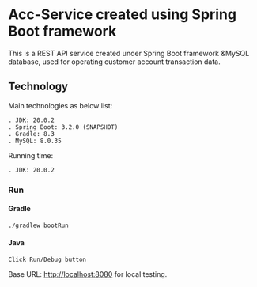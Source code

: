 # Acc-Service created using Spring Boot framework

This is a REST API service created under Spring Boot framework &MySQL database, used for operating customer account transaction data.

## Technology

Main technologies as below list:

    . JDK: 20.0.2
    . Spring Boot: 3.2.0 (SNAPSHOT)
    . Gradle: 8.3
    . MySQL: 8.0.35

Running time:

    . JDK: 20.0.2

### Run
#### Gradle
```
./gradlew bootRun

```
#### Java
```
Click Run/Debug button
```

Base URL: [http://localhost:8080](http://localhost:8080) for local testing.
